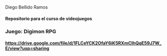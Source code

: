 Diego Bellido Ramos 
#### Repositorio para el curso de videojuegos
### Juego: Digimon RPG
#### https://drive.google.com/file/d/1FLCeYCK2OfaY6iK5RXmCIhQqE59J7W_E/view?usp=sharing
